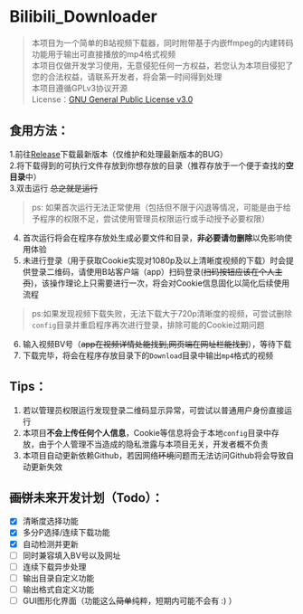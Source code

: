 # Bilibili_Downloader  
> 本项目为一个简单的B站视频下载器，同时附带基于内嵌ffmpeg的内建转码功能用于输出可直接播放的mp4格式视频   
> 本项目仅做开发学习使用，无意侵犯任何一方权益，若您认为本项目侵犯了您的合法权益，请联系开发者，将会第一时间得到处理  
> 本项目遵循GPLv3协议开源   
> License：[GNU General Public License v3.0](https://github.com/KUAPT/Bilibili_Downloader/blob/main/README.md)  

## 食用方法：
1.前往[Release](https://github.com/KUAPT/Bilibili_Downloader/releases)下载最新版本（仅维护和处理最新版本的BUG）  
2.将下载得到的可执行文件存放到你想存放的目录（推荐存放于一个便于查找的**空目录**中）  
3.双击运行  ~~总之就是运行~~    

> ps: 如果首次运行无法正常使用（包括但不限于闪退等情况，可能是由于给予程序的权限不足，尝试使用管理员权限运行或手动授予必要权限）  
> 

4. 首次运行将会在程序存放处生成必要文件和目录，**非必要请勿删除**以免影响使用体验  
5. 未进行登录（用于获取Cookie实现对1080p及以上清晰度视频的下载）时会提供登录二维码，请使用B站客户端（app）扫码登录(~~扫码按钮应该在个人主页~~)，该操作理论上只需要进行一次，将会对Cookie信息固化以简化后续使用流程  

> ps:如果发现视频下载失败，无法下载大于720p清晰度的视频，可尝试删除`config`目录并重启程序再次进行登录，排除可能的Cookie过期问题  
> 

6. 输入视频BV号（~~app在视频详情处能找到,网页端在网址栏能找到~~），等待下载  
7. 下载完毕，将会在程序存放目录下的`Download`目录中输出`mp4`格式的视频  

## Tips：
1. 若以管理员权限运行发现登录二维码显示异常，可尝试以普通用户身份直接运行  
2. 本项目**不会上传任何个人信息**，Cookie等信息将会于本地`config`目录中存放，由于个人管理不当造成的隐私泄露与本项目无关，开发者概不负责
3. 本项目自动更新依赖Github，若因网络~~环境~~问题而无法访问Github将会导致自动更新失效

## ~~画饼~~未来开发计划（Todo）：
- [x] 清晰度选择功能 
- [x] 多分P选择/连续下载功能
- [x] 自动检测并更新
- [ ] 同时兼容填入BV号以及网址
- [ ] 连续下载异步处理
- [ ] 输出目录自定义功能  
- [ ] 输出格式自定义功能  
- [ ] GUI图形化界面（功能这么~~简单~~纯粹，短期内可能不会有 :) ）  
